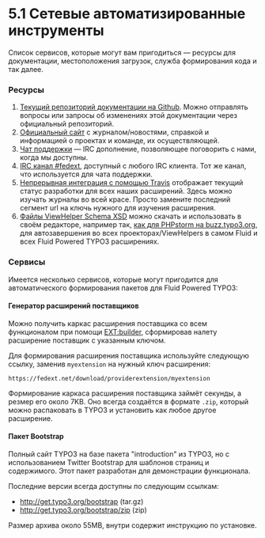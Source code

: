 5.1 Сетевые автоматизированные инструменты
==========================================

Список сервисов, которые могут вам пригодиться — ресурсы для документации, местоположения загрузок, служба формирования кода и
так далее.

### Ресурсы

1. [Текущий репозиторий документации на Github](https://github.com/FluidTYPO3/documentation). Можно отправлять вопросы или
запросы об изменениях этой документации через официальный репозиторий.
2. [Официальный сайт](http://fluidtypo3.org/) с журналом/новостями, справкой и информацией о проектах и команде, их
осуществляющей.
3. [Чат поддержки](http://fluidtypo3.org/community/support-chat.html) — IRC дополнение, позволяющее поговорить с нами, когда мы
 доступны.
4. [IRC канал #fedext](http://freenode.net/irc_servers.shtml), доступный с любого IRC клиента. Тот же канал, что используется
для чата поддержки.
5. [Непрерывная интеграция с помощью Travis](https://travis-ci.org/FluidTYPO3/flux) отображает текущий статус разработки для
всех наших расширений. Здесь можно изучать журналы во всей красе. Просто замените последний сегмент url на ключь нужного для
изучения расширения.
6. [Файлы ViewHelper Schema XSD](https://fedext.net/viewhelpers.html) можно скачать и использовать в своём редакторе, например
так, [как для PHPstorm на buzz.typo3.org](http://buzz.typo3.org/teams/extbase/article/howto-autocompletion-for-fluid-in-phpstorm/),
для автозавершения во всех проекторах/ViewHelpers в самом Fluid и всех Fluid Powered TYPO3 расширениях.

### Сервисы

Имеется несколько сервисов, которые могут пригодится для автоматического формирования пакетов для Fluid Powered TYPO3:

#### Генератор расширений поставщиков

Можно получить каркас расширения поставщика со всем функционалом при помощи [EXT:builder](https://github.com/FluidTYPO3/builder), сформировав налету расширение поставщик с указанным ключом.

Для формирования расширения поставщика используйте следующую ссылку, заменив `myextension` на нужный ключ расширения:

```
https://fedext.net/download/providerextension/myextension
```

Формирование каркаса расширения поставщика займёт секунды, а резмер его около 7KB. Оно всегда создаётся в формате `.zip`,
который можно распаковать в TYPO3 и установить как любое другое расширение.

#### Пакет Bootstrap

Полный сайт TYPO3 на базе пакета "introduction" из TYPO3, но с использованием Twitter Bootstrap для шаблонов страниц и
содержимого. Этот пакет разработан для демонстрации функционала.

Последние версии всегда доступны по следующим ссылкам:

* http://get.typo3.org/bootstrap (tar.gz)
* http://get.typo3.org/bootstrap/zip (zip)

Размер архива около 55MB, внутри содержит инструкцию по установке.

